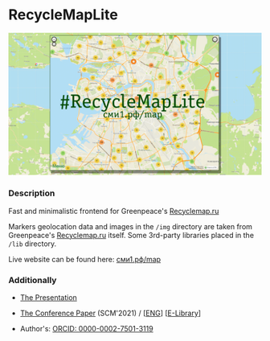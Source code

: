 # RecycleMapLite

![](./img/logo.png)



### Description

Fast and minimalistic frontend for Greenpeace's [Recyclemap.ru](https://recyclemap.ru)

Markers geolocation data and images in the ```/img``` directory are taken from Greenpeace's [Recyclemap.ru](https://recyclemap.ru) itself. Some 3rd-party libraries placed in the ```/lib``` directory.

Live website can be found here: [сми1.рф/map](https://xn--1-otblt.xn--p1ai/map/)

### Additionally

* [The Presentation](https://docs.google.com/presentation/d/e/2PACX-1vRnD9s5GydrFtgmtxEaPdgv2TDHD97JdC8d2C8FN6NiVbSwQbl1GBzjInzxCUPn9xaQrE9CvRycyNhv/pub?start=false&loop=false&delayms=3000&slide=id.gcb9a0b074_1_0)

* [The Conference Paper](https://scm.etu.ru/assets/files/2020/scm20/papers/5/306.pdf) (SCM'2021) / [[ENG](https://ieeexplore.ieee.org/document/9507188)] [[E-Library](https://elibrary.ru/item.asp?id=46360944)]
* Author's: [ORCID: 0000-0002-7501-3119](https://orcid.org/0000-0002-7501-3119)







